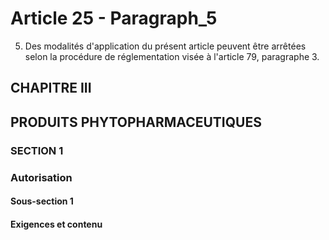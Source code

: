 # Article 25 - Paragraph_5

5. Des modalités d'application du présent article peuvent être arrêtées selon la procédure de réglementation visée à l'article 79, paragraphe 3.

## CHAPITRE III
## PRODUITS PHYTOPHARMACEUTIQUES

### SECTION 1
### Autorisation

#### Sous-section 1
#### Exigences et contenu